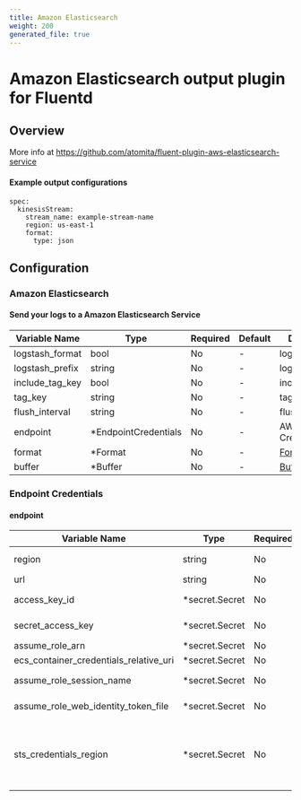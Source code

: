 ```yaml
---
title: Amazon Elasticsearch
weight: 200
generated_file: true
---
```


# Amazon Elasticsearch output plugin for Fluentd
## Overview
  More info at https://github.com/atomita/fluent-plugin-aws-elasticsearch-service

 #### Example output configurations
 ```
 spec:
   kinesisStream:
     stream_name: example-stream-name
     region: us-east-1
     format:
       type: json
 ```

## Configuration
### Amazon Elasticsearch
#### Send your logs to a Amazon Elasticsearch Service

| Variable Name | Type | Required | Default | Description |
|---|---|---|---|---|
| logstash_format | bool | No | - | logstash_format<br> |
| logstash_prefix | string | No | - | logstash_prefix<br> |
| include_tag_key | bool | No | - | include_tag_key<br> |
| tag_key | string | No | - | tag_key<br> |
| flush_interval | string | No | - | flush_interval<br> |
| endpoint | *EndpointCredentials | No | - | AWS Endpoint Credentials<br> |
| format | *Format | No | - | [Format](../format/)<br> |
| buffer | *Buffer | No | - | [Buffer](../buffer/)<br> |
### Endpoint Credentials
#### endpoint

| Variable Name | Type | Required | Default | Description |
|---|---|---|---|---|
| region | string | No | - | AWS region. It should be in form like us-east-1, us-west-2. Default nil, which means try to find from environment variable AWS_REGION.<br> |
| url | string | No | - | AWS connection url.<br> |
| access_key_id | *secret.Secret | No | - | AWS access key id. This parameter is required when your agent is not running on EC2 instance with an IAM Role.<br> |
| secret_access_key | *secret.Secret | No | - | AWS secret key. This parameter is required when your agent is not running on EC2 instance with an IAM Role.<br> |
| assume_role_arn | *secret.Secret | No | - | Typically, you can use AssumeRole for cross-account access or federation.<br> |
| ecs_container_credentials_relative_uri | *secret.Secret | No | - | Set with AWS_CONTAINER_CREDENTIALS_RELATIVE_URI environment variable value<br> |
| assume_role_session_name | *secret.Secret | No | - | AssumeRoleWithWebIdentity https://docs.aws.amazon.com/STS/latest/APIReference/API_AssumeRoleWithWebIdentity.html<br> |
| assume_role_web_identity_token_file | *secret.Secret | No | - | AssumeRoleWithWebIdentity https://docs.aws.amazon.com/STS/latest/APIReference/API_AssumeRoleWithWebIdentity.html<br> |
| sts_credentials_region | *secret.Secret | No | - | By default, the AWS Security Token Service (AWS STS) is available as a global service, and all AWS STS requests go to a single endpoint at https://sts.amazonaws.com. AWS recommends using Regional AWS STS endpoints instead of the global endpoint to reduce latency, build in redundancy, and increase session token validity. https://docs.aws.amazon.com/IAM/latest/UserGuide/id_credentials_temp_enable-regions.html<br> |
